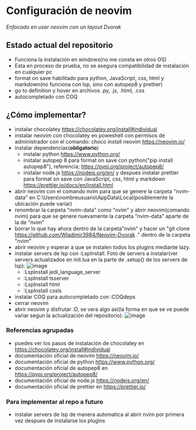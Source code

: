 # Configuración de neovim

*Enfocado en usar neovim con un layout Dvorak*

## Estado actual del repositorio

- Funciona la instalación en windows(no me consta en otros OS)
- Esta en proceso de prueba, no se asegura compatibilidad de instalación en cualquier pc
- format on save habilitado para python, JavaScript, css, html y markdown(no funciona con lsp, sino con autopep8 y prettier)
- go to definition y hover en archivos .py, .js, .html, .css
- autocompletado con COQ

## ¿Cómo implementar?

- instalar chocolatey https://chocolatey.org/install#individual
- instalar neovim con chocolatey en poweshell con permisos de administrador con el comando: choco install neovim https://neovim.io/
- instalar dependencias(**obligatorio**)
  - instalar python https://www.python.org/
  - instalar autopep 8 para format on save con python("pip install autopep8"), referencia; https://pypi.org/project/autopep8/
  - instalar node.js https://nodejs.org/en/ y despues instalar prettier para format on save con JavaScript, css, html y markdown       https://prettier.io/docs/en/install.html
- abrir neovim con el comando nvim para que se genere la carpeta "nvim-data" en C:\Users\nombreusuario\AppData\Local(posiblemente la ubicación puede variar)
- renombrar la carpeta "nvim-data" como "nvim" y abrir neovim(comando nvim) para que se genere nuevamente la carpeta "nvim-data" aparte de la de "nvim"
- borrar lo que hay ahora dentro de la carpeta"nvim" y hacer un "git clone https://github.com/Wladimir3984/Neovim-Dvorak ." dentro de la carpeta "nvim"
- abrir neovim y esperar a que se instalen todos los plugins mediante lazy.
- instalar servers de lsp con :LspInstall. Foto de servers a instalar(ver servers actualizados en init.lua en la parte de .setup() de los servers de lsp):
  ![image](https://user-images.githubusercontent.com/83993271/224116849-43915733-4e38-4885-b4bf-57c8c5189fcf.png)
  - :LspInstall jedi_language_server
  - :LspInstall tsserver
  - :LspInstall html
  - :LspInstall cssls
- instalar COQ para autocompletado con :COQdeps
- cerrar neovim
- abrir neovim y disfrutar :D, se vera algo así(la forma en que se ve puede variar segun la actualización del repositorio):
  ![image](https://user-images.githubusercontent.com/83993271/223286613-ca9dd9ed-7fab-4585-8858-26b7c65f01a3.png)

### Referencias agrupadas

- puedes ver los pasos de instalación de chocolatey en https://chocolatey.org/install#individual
- documentación oficial de neovim https://neovim.io/
- documentación oficial de python https://www.python.org/
- documentación oficial de autopep8 en https://pypi.org/project/autopep8/
- documentación oficial de node.js https://nodejs.org/en/
- documentación oficial de prettier en https://prettier.io/


### Para implementar al repo a futuro

- instalar servers de lsp de manera automatica al abrir nvim por primera vez despues de instalarse los plugins
